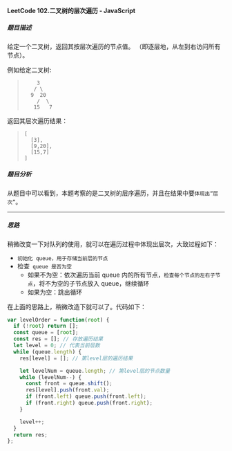 #### LeetCode 102.二叉树的层次遍历 - JavaScript

##### **题目描述**

给定一个二叉树，返回其按层次遍历的节点值。 （即逐层地，从左到右访问所有节点）。

例如给定二叉树:

> ```
>     3
>    / \
>   9  20
>     /  \
>    15   7
> ```

返回其层次遍历结果：

> ```
> [
>   [3],
>   [9,20],
>   [15,7]
> ]
> ```

##### 题目分析

从题目中可以看到，本题考察的是二叉树的层序遍历，并且在结果中要`体现出“层次”`。

-----

##### 思路

稍微改变一下对队列的使用，就可以在遍历过程中体现出层次，大致过程如下：

- `初始化 queue，用于存储当前层的节点`
- 检查` queue 是否为空`
  - 如果不为空：依次遍历当前 queue 内的所有节点，`检查每个节点的左右子节点`，将不为空的子节点放入 queue，继续循环
  - 如果为空：跳出循环

在上面的思路上，稍微改造下就可以了。代码如下：

```js
var levelOrder = function(root) {
  if (!root) return [];
  const queue = [root];
  const res = []; // 存放遍历结果
  let level = 0; // 代表当前层数
  while (queue.length) {
    res[level] = []; // 第level层的遍历结果

    let levelNum = queue.length; // 第level层的节点数量
    while (levelNum--) {
      const front = queue.shift();
      res[level].push(front.val);
      if (front.left) queue.push(front.left);
      if (front.right) queue.push(front.right);
    }

    level++;
  }
  return res;
};
```